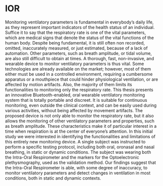 # IOR
Monitoring ventilatory parameters is fundamental in everybody’s daily life, as they represent important indicators of the health status of an individual. Suffice it to say that the respiratory rate is one of the vital parameters, which are medical signs that denote the status of the vital functions of the human body. Despite being fundamental, it is still often non recorded, omitted, inaccurately measured, or just estimated, because of a lack of automation. Other parameters, such as breath amplitude, or tidal volume, are also still difficult to obtain at times. A thorough, fast, non-invasive, and wearable device to monitor ventilatory parameters is thus vital. Some technologies are already available on the market; however, most of them either must be used in a controlled environment, requiring a cumbersome apparatus or a mouthpiece that could hinder physiological ventilation, or are affected by motion artifacts. Also, the majority of them limits its functionalities to monitoring only the respiratory rate. This thesis presents an innovative Bluetooth-enabled, oral wearable ventilatory monitoring system that is totally portable and discreet. It is suitable for continuous monitoring, even outside the clinical context, and can be easily used during various activities, without being affected by movement artifacts. The proposed device is not only able to monitor the respiratory rate, but it also allows the monitoring of other ventilatory parameters and properties, such as breath amplitude. These characteristics make it of particular interest in a time when respiration is at the center of everyone’s attention. In this initial study we were interested in identifying the functionalities and limitations of this entirely new monitoring device. A single subject was instructed to perform a specific testing protocol, including both oral, oronasal and nasal breathing, in static or dynamic conditions. The subject was wearing both the Intra-Oral Respirometer and the markers for the Optoelectronic plethysmography, used as the validation method. Our findings suggest that the Intra-Oral Respirometer is able, with some degree of inaccuracy, to monitor ventilatory parameters and detect changes in ventilation in most conditions, both in static and dynamic contexts.
